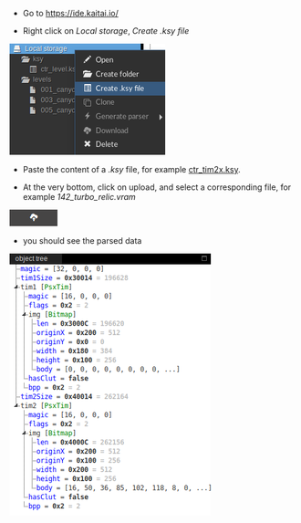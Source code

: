* Go to https://ide.kaitai.io/

* Right click on *Local storage*, *Create .ksy file*

![create_ksy](./gallery/create_ksy.png)

* Paste the content of a *.ksy* file, for example [ctr_tim2x.ksy](./kaitai-struct/ctr_tim2x.ksy).

* At the very bottom, click on upload, and select a corresponding file, for example *142_turbo_relic.vram*

![upload](./gallery/upload.png)

* you should see the parsed data

![kaitaistruct_tree](./gallery/kaitaistruct_tree.png)
